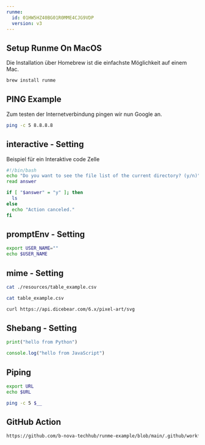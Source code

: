 ```yaml
---
runme:
  id: 01HW5HZ40BG01R0MME4CJG9VDP
  version: v3
---
```


## Setup Runme On MacOS

Die Installation über Homebrew ist die einfachste Möglichkeit auf einem Mac.

```sh {"id":"01HW5J64QWFHB727M5Y9MKMBWG","name":"setup via brew"}
brew install runme
```

## PING Example

Zum testen der Internetverbindung pingen wir nun Google an.

```sh {"id":"01HW5JVFEV6DBZN7QY2E4Z1A2C","name":"check internet connection - ping google"}
ping -c 5 8.8.8.8
```

## interactive - Setting

Beispiel für ein Interaktive code Zelle

```sh {"id":"01HW5Q48R89N4RENHZZZS89FF2","interactive":"true","name":"test","promptEnv":"auto"}
#!/bin/bash
echo "Do you want to see the file list of the current directory? (y/n)"
read answer

if [ "$answer" = "y" ]; then
  ls
else
  echo "Action canceled."
fi

```

## promptEnv - Setting

```sh {"id":"01HW5RNTENGKT5418M2S7Y2NCD","name":"testPromtEnv","promptEnv":"yes"}
export USER_NAME=""
echo $USER_NAME
```

## mime - Setting

```sh {"id":"01HW5TWJBW5EQ7JV6P5Y8HA033","name":"testTableWithoutMimeType"}
cat ./resources/table_example.csv
```

```sh {"cwd":"./resources/","id":"01HW5V1H3YMXPS90XPRVGQVNEB","mimeType":"text/csv","name":"testTableWithMimeType"}
cat table_example.csv
```

```sh {"id":"01HW885JG3N5DYHNGB80P035HS","mimeType":"image/svg+xml","name":"example_svg"}
curl https://api.dicebear.com/6.x/pixel-art/svg
```

## Shebang - Setting

```python {"id":"01HW8A0PN3X2WS2WAJQKNWFSJB","name":"shebang_python"}
print("hello from Python")
```

```javascript {"id":"01HW8A3681WEBT3WS95WP9NBV9","name":"shebang_js"}
console.log("hello from JavaScript")
```

## Piping

```sh {"id":"01HW8ASVBPNKZ1C50FEARY6K91","promptEnv":"yes"}
export URL
echo $URL
```

```sh {"id":"01HW8AWWVX7P360777V58523M6"}
ping -c 5 $__
```

## GitHub Action

```sh {"id":"01HW8CHV3KK1QFDTWWR8E44BNP"}
https://github.com/b-nova-techhub/runme-example/blob/main/.github/workflows/b-nova-runme.yml
```